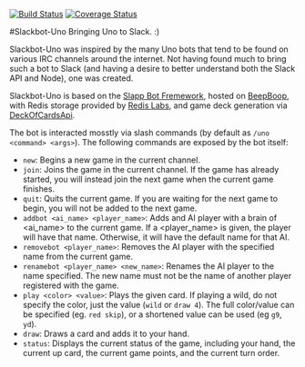 [![Build Status](https://travis-ci.org/SignetStudios/slackbot-uno.svg?branch=master)](https://travis-ci.org/SignetStudios/slackbot-uno)
[![Coverage Status](https://coveralls.io/repos/github/SignetStudios/slackbot-uno/badge.svg?branch=master)](https://coveralls.io/github/SignetStudios/slackbot-uno?branch=master)

#Slackbot-Uno
Bringing Uno to Slack. :)

Slackbot-Uno was inspired by the many Uno bots that tend to be found on various IRC channels around the internet. Not having found much to bring such a bot to Slack (and having a desire to better understand both the Slack API and Node), one was created.

Slackbot-Uno is based on the [Slapp Bot Fremework](https://github.com/BeepBoopHQ/slapp), hosted on [BeepBoop](https://beepboophq.com), with Redis storage provided by [Redis Labs](https://redislabs.com), and game deck generation via [DeckOfCardsApi](http://deckofcardsapi.com).

The bot is interacted mosstly via slash commands (by default as `/uno <command> <args>`). The following commands are exposed by the bot itself:

 - `new`: Begins a new game in the current channel. 
 - `join`: Joins the game in the current channel. If the game has already started, you will instead join the next game when the current game finishes.
 - `quit`: Quits the current game. If you are waiting for the next game to begin, you will not be added to the next game. 
 - `addbot <ai_name> <player_name>`: Adds and AI player with a brain of <ai_name> to the current game. If a <player_name> is given, the player will have that name. Otherwise, it will have the default name for that AI.
 - `removebot <player_name>`: Removes the AI player with the specified name from the current game.
 - `renamebot <player_name> <new_name>`: Renames the AI player to the name specified. The new name must not be the name of another player registered with the game.
 - `play <color> <value>`: Plays the given card. If playing a wild, do not specify the color, just the value (`wild` or `draw 4`). The full color/value can be specified (eg. `red skip`), or a shortened value can be used (eg `g9`, `yd`).
 - `draw`: Draws a card and adds it to your hand.
 - `status`: Displays the current status of the game, including your hand, the current up card, the current game points, and the current turn order.
